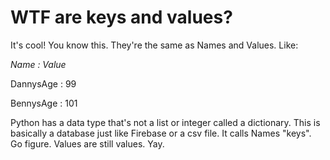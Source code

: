 # WTF are keys and values?

It's cool! You know this. They're the same as Names and Values. Like:

<i>Name : Value</i>

DannysAge : 99

BennysAge : 101

Python has a data type that's not a list or integer called a dictionary.
This is basically a database just like Firebase or a csv file.
It calls Names "keys". Go figure. Values are still values. Yay.
